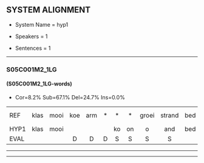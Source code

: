 
## SYSTEM ALIGNMENT

- System Name = hyp1

- Speakers = 1

- Sentences = 1

---

### S05C001M2_1LG

#### (S05C001M2_1LG-words)

- Cor=8.2%	Sub=67.1%	Del=24.7%	Ins=0.0%

|  |  |  |  |  |  |  |  |  |  |  |  |  |  |  |  |  |  |  |  |  |  |  |  |  |  |  |  |  |  |  |  |  |  |  |  |  |  |  |  |  |  |  |  |  |  |  |  |  |  |  |  |  |  |  |  |  |  |  |  |  |  |  |  |  |  |  |  |  |  |  |  |  |  |
|:--- |:---:|:---:|:---:|:---:|:---:|:---:|:---:|:---:|:---:|:---:|:---:|:---:|:---:|:---:|:---:|:---:|:---:|:---:|:---:|:---:|:---:|:---:|:---:|:---:|:---:|:---:|:---:|:---:|:---:|:---:|:---:|:---:|:---:|:---:|:---:|:---:|:---:|:---:|:---:|:---:|:---:|:---:|:---:|:---:|:---:|:---:|:---:|:---:|:---:|:---:|:---:|:---:|:---:|:---:|:---:|:---:|:---:|:---:|:---:|:---:|:---:|:---:|:---:|:---:|:---:|:---:|:---:|:---:|:---:|:---:|:---:|:---:|:---:|
| REF | klas | mooi | koe | arm | * | * | * | groei | strand | bed | eerst | voor | draai | * | * | * | sjaal | * | herfst | herfst | duur | straat | leeuw | * | * | * | * | clown | hoek | * | * | * | krant | * | hout | vriend | * | gauw | * | * | *t | *x | chips | * | * | * | groen | feest | * | * | reis | jas | huis | paard | vijf*(vijs) | * | * | * | muts | nieuw | * | * | * | bang | oog*(hoog) | zacht | * | schoen | plas | * | neus | knoop | plank |
| HYP1 | klas | mooi |  |  |  | ko | on | o | and | bed | heerst | voor |  |  |  |  | do | ra | si | sa | sse | al | ger | t | hrust | kuur | strat | le | k | k | ook | k | at | ho | hout |  |  |  |  |  | verind | go | o | jit | j | s | goen | feest |  |  |  |  |  |  | riri | es | jols | ho | pard | vers | us | nuutnut | snee | int | den | hoog | zoug | zoucht | sgoen | pls | nes | gp | lank |
| EVAL |  |  | D | D | D | S | S | S | S |  | S |  | D | D | D | D | S | S | S | S | S | S | S | S | S | S | S | S | S | S | S | S | S | S |  | D | D | D | D | D | S | S | S | S | S | S | S |  | D | D | D | D | D | D | S | S | S | S | S | S | S | S | S | S | S | S | S | S | S | S | S | S | S |
---

---
